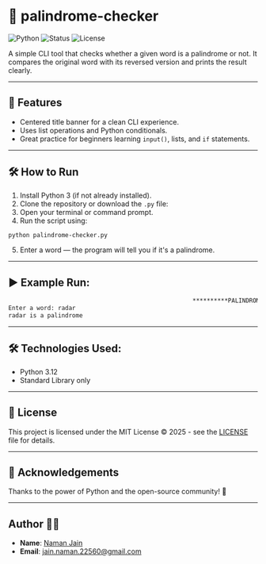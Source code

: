 # 📁 palindrome-checker

![Python](https://img.shields.io/badge/Python-3.12-blue?logo=python&logoColor=white)
![Status](https://img.shields.io/badge/Status-Improving-yellow)
![License](https://img.shields.io/badge/License-MIT-green)

A simple CLI tool that checks whether a given word is a palindrome or not.
It compares the original word with its reversed version and prints the result clearly.

---

## 🧪 Features
- Centered title banner for a clean CLI experience.
- Uses list operations and Python conditionals.
- Great practice for beginners learning `input()`, lists, and `if` statements.

---

## 🛠️ How to Run
1. Install Python 3 (if not already installed).
2. Clone the repository or download the `.py` file:
3. Open your terminal or command prompt.
4. Run the script using:
```bash
python palindrome-checker.py
```
5. Enter a word — the program will tell you if it's a palindrome.

---

## ▶️ Example Run:
```bash
                                                    **********PALINDROME_CHECKER**********
Enter a word: radar
radar is a palindrome
```

---

## 🛠 Technologies Used:
- Python 3.12 
- Standard Library only

---

## 📄 License
This project is licensed under the MIT License © 2025 - see the [LICENSE](./LICENSE.txt) file for details.

---

## 🌟 Acknowledgements
Thanks to the power of Python and the open-source community! 🚀

---

## Author 🙋‍♂️
- **Name**: [Naman Jain](https://github.com/Naman-Jain-2256)
- **Email**: [jain.naman.22560@gmail.com](mailto:jain.naman.22560@gmail.com)